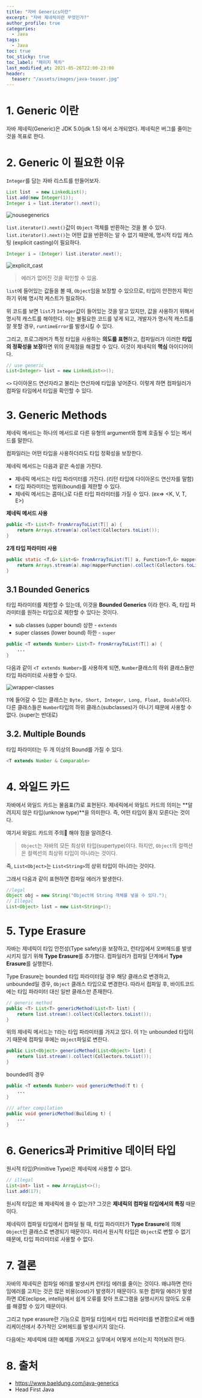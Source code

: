 ```yaml
---
title: "자바 Generics이란"
excerpt: "자바 제네릭이란 무엇인가?"
author_profile: true
categories:
  - Java
tags:
  - Java
toc: true
toc_sticky: true
toc_label: "페이지 목차"
last_modified_at: 2021-05-26T22:00-23:00
header:
  teaser: "/assets/images/java-teaser.jpg"
---
```


# 1. Generic 이란

자바 제네릭(Generic)은 JDK 5.0(jdk 1.5) 에서 소개되었다. 제네릭은 버그를 줄이는 것을 목표로 한다.

# 2. Generic 이 필요한 이유

`Integer`를 담는 자바 리스트를 만들어보자.

```java
List list  = new LinkedList();
list.add(new Integer(1));
Integer i = list.iterator().next();
```

![nousegenerics](\assets\images\java-study\generics\nousegenerics.png)

`list.iterator().next()`값이 `Object` 객체를 반환하는 것을 볼 수 있다. `list.iterator().next()`는 어떤 값을 반환하는 알 수 없기 때문에, 명시적 타입 캐스팅 (explicit casting)이 필요하다.

```java
Integer i = (Integer) list.iterator.next();
```

![explicit_cast](\assets\images\java-study\generics\explicit_cast.png)

> 에러가 없어진 것을 확인할 수 있음.

`list`에 들어있는 값들을 볼 때, `Object`임을 보장할 수 있으므로, 타입이 안전한지 확인하기 위해 명시적 케스트가 필요하다.

위 코드를 보면 `list`가 `Integer`값이 들어있는 것을 알고 있지만, 값을 사용하기 위해서 명시적 캐스트를 해야한다. 이는 불필요한 코드를 넣게 되고, 개발자가 명시적 캐스트를 잘 못할 경우, `runtimeError`를 발생시킬 수 있다.

그리고, 프로그래머가 특정 타입을 사용하는 **의도를 표현**하고, 컴파일러가 이러한 **타입의 정확성을 보장**하면 위의 문제점을 해결할 수 있다. 이것이 제네릭의 **핵심** 아이디어이다.

```java
// use generic
List<Integer> list = new LinkedList<>();
```

`<>` 다이아몬드 연산자라고 불리는 연산자에 타입을 넣어준다. 이렇게 하면 컴파일러가 컴파일 타임에서 타입을 확인할 수 있다.

# 3. Generic Methods

제네릭 메서드는 하나의 메서드로 다른 유형의 argument와 함께 호출될 수 있는 메서드를 말한다.

컴파일러는 어떤 타입을 사용하더라도 타입 정확성을 보장한다.

제네릭 메서드는 다음과 같은 속성을 가진다.

* 제네릭 메서드는 타입 파라미터를 가진다. (리턴 타입에 다이아몬드 연산자를 말함)
* 타입 파라미터는 범위(bound)를 제한할 수 있다.
* 제네릭 메서드는 콤마(,)로 다른 타입 파라미터를 가질 수 있다. (ex=> <K, V, T, E>)

**제네릭 메서드 사용**

```java
public <T> List<T> fromArrayToList(T[] a) {
    return Arrays.stream(a).collect(Collectors.toList());
}
```

**2개 타입 파라미터 사용**

```java
public static <T,G> List<G> fromArrayToList(T[] a, Function<T,G> mapperFunction) {
    return Arrays.stream(a).map(mapperFunction).collect(Collectors.toList());
}
```

## 3.1 Bounded Generics

타입 파라미터를 제한할 수 있는데, 이것을 **Bounded Generics** 이라 한다. 즉, 타입 파라미터를 원하는 타입으로 제한할 수 있다는 것이다.

* sub classes (upper bound) 상한 - `extends`
* super classes (lower bound) 하한 - `super`

```java
public <T extends Number> List<T> fromArrayToList(T[] a) {
    ...
}
```

다음과 같이 `<T extends Number>`를 사용하게 되면, `Number`클래스의 하위 클래스들만 타입 파라미터로 사용할 수 있다.

![wrapper-classes](\assets\images\java-study\generics\wrapper-classes.png)

`T`에 들어갈 수 있는 클래스는 `Byte, Short, Integer, Long, Float, Double`이다. 다른 클래스들은 `Number`타입의 하위 클래스(subclasses)가 아니기 때문에 사용할 수 없다. (super는 반대로)

## 3.2. Multiple Bounds

타입 파라미터는 두 개 이상의 Bound를 가질 수 있다.

```java
<T extends Number & Comparable>
```

# 4. 와일드 카드

자바에서 와일드 카드는 물음표(?)로 표현된다. 제네릭에서 와일드 카드의 의미는 **알려지지 않은 타입(unknow type)**을 의미한다. 즉, 어떤 타입이 올지 모른다는 것이다.

여기서 와일드 카드의 주의🚧 해야 점을 알려준다.

> `Object`는 자바의 모든 최상위 타입(supertype)이다. 하지만, `Object`의 컬렉션은 컬렉션의 최상위 타입이 아니라는 것이다.

즉, `List<Object>`는 `List<String>`의 상위 타입이 아니라는 것이다.

그래서 다음과 같이 표현하면 컴파일 에러가 발생한다.

```java
//legal
Object obj = new String("Object에 String 객체를 넣을 수 있다.");
// Illegal
List<Object> list = new List<String>();
```

# 5. Type Erasure

자바는 제네릭이 타입 안전성(Type safety)을 보장하고, 런타임에서 오버헤드를 발생시키지 않기 위해 **Type Erasure**를 추가했다. 컴파일러가 컴파일 단계에서 **Type Erasure**를 실행한다.

 Type Erasure는 bounded 타입 파라미터일 경우 해당 클래스로 변경하고, unbounded일 경우, `Object` 클래스 타입으로 변경한다. 따라서 컴파일 후, 바이트코드에는 타입 파라미터 대신 일반 클래스만 존재한다.

```java
// generic method
public <T> List<T> genericMethod(List<T> list) {
    return list.stream().collect(Collectors.toList());
}
```

위의 제네릭 메서드는 `T`라는 타입 파라미터를 가지고 있다. 이 `T`는 unbounded 타입이기 때문에 컴파일 후에는 `Object`파일로 변한다.

```java
public List<Object> genericMethod(List<Object> list) {
    return list.stream().collect(Collectors.toList());
}
```

bounded의 경우

```java
public <T extends Number> void genericMethod(T t) {
    ...
}

/// after compilation
public void genericMethod(Building t) {
    ...
}
```

# 6. Generics과 Primitive 데이터 타입

원시적 타입(Primitive Type)은 제네릭에 사용할 수 없다.

```java
// illegal
List<int> list = new ArrayList<>();
list.add(17);
```

원시적 타입은 왜 제네릭에 쓸 수 없는가? 그것은 **제네릭의 컴파일 타입에서의 특징** 때문이다.

제네릭이 컴파일 타임에서 컴파일 될 때, 타입 파라미터가 **Type Erasure**에 의해 `Object`인 클래스로 변경되기 때문이다. 따라서 원시적 타입은 `Object`로 변할 수 없기 때문에, 타입 파라미터로 사용할 수 없다.

# 7. 결론

자바의 제네릭은 컴파일 에러를 발생시켜 런타임 에러를 줄이는 것이다. 왜냐하면 런타임에러를 고치는 것은 많은 비용(cost)가 발생하기 때문이다. 또한 컴파일 에러가 발생하면 IDE(eclipse, intellij)에서 쉽게 오류를 찾아 프로그램을 실행시키지 않아도 오류를 해결할 수 있기 때문이다.

그리고 type erasure란 기능으로 컴파일 타임에서 타입 파라미터를 변경함으로써 애플리케이션에서 추가적인 오버헤드를 발생시키지 않는다.

다음에는 제네릭에 대한 예제를 가져오고 실무에서 어떻게 쓰이는지 적어보려 한다.

# 8. 출처

* https://www.baeldung.com/java-generics
* Head First Java